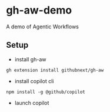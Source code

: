 # gh-aw-demo
A demo of Agentic Workflows


## Setup

- install gh-aw

```
gh extension install githubnext/gh-aw
```

- install copilot cli

```
npm install -g @github/copilot
```

- launch copilot

